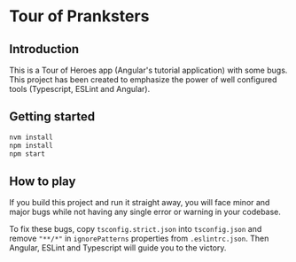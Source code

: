 # Tour of Pranksters

## Introduction

This is a Tour of Heroes app (Angular's tutorial application) with some bugs. This project has been created to emphasize the power of well configured tools (Typescript, ESLint and Angular).

## Getting started

```sh
nvm install
npm install
npm start
```

## How to play

If you build this project and run it straight away, you will face minor and major bugs while not having any single error or warning in your codebase.

To fix these bugs, copy `tsconfig.strict.json` into `tsconfig.json` and remove `"**/*"` in `ignorePatterns` properties from `.eslintrc.json`. Then Angular, ESLint and Typescript will guide you to the victory.
